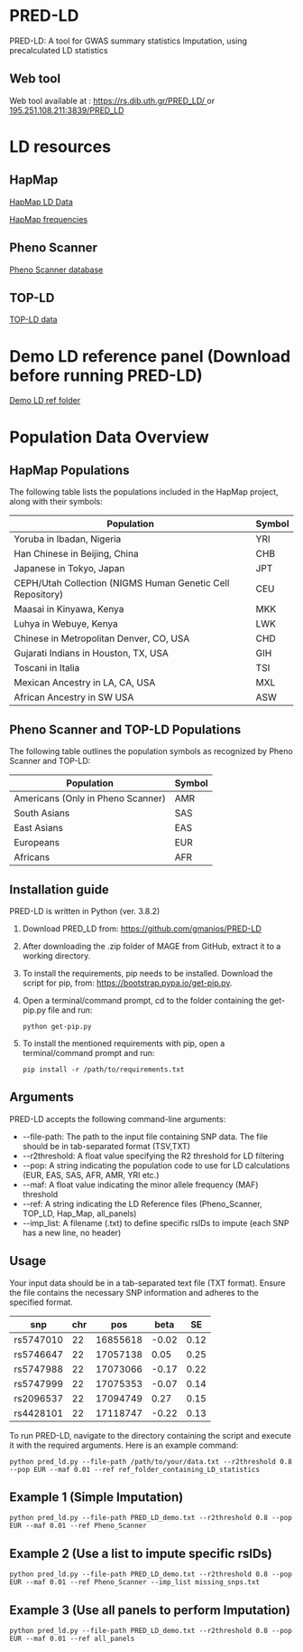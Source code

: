 # PRED-LD
PRED-LD: A tool for GWAS summary statistics Imputation, using precalculated LD statistics
 
## Web tool
Web tool available at : [https://rs.dib.uth.gr/PRED_LD/
](https://rs.dib.uth.gr/PRED_LD/) or [195.251.108.211:3839/PRED_LD](http://195.251.108.211:3839/PRED_LD/)

# LD resources 
## HapMap
[HapMap LD Data](https://ftp.ncbi.nlm.nih.gov/hapmap/ld_data/latest/)

[HapMap frequencies](https://ftp.ncbi.nlm.nih.gov/hapmap/frequencies/latest_phaseIII_ncbi_b36/fwd_strand/non-redundant/)

## Pheno Scanner 
[Pheno Scanner database](http://www.phenoscanner.medschl.cam.ac.uk/)

## TOP-LD
[TOP-LD data](http://topld.genetics.unc.edu/downloads/downloads/)

# Demo LD reference panel (Download before running PRED-LD)
[Demo LD ref folder](https://drive.google.com/file/d/1mCpiDJZiO9XdBe-6Y0fbXGraF62QqFn5/view?usp=drive_link)

# Population Data Overview
 
## HapMap Populations

The following table lists the populations included in the HapMap project, along with their symbols:
 
| Population | Symbol |
|------------|--------|
| Yoruba in Ibadan, Nigeria | YRI |
| Han Chinese in Beijing, China | CHB |
| Japanese in Tokyo, Japan | JPT |
| CEPH/Utah Collection (NIGMS Human Genetic Cell Repository) | CEU |
| Maasai in Kinyawa, Kenya | MKK |
| Luhya in Webuye, Kenya | LWK |
| Chinese in Metropolitan Denver, CO, USA | CHD |
| Gujarati Indians in Houston, TX, USA | GIH |
| Toscani in Italia | TSI |
| Mexican Ancestry in LA, CA, USA | MXL |
| African Ancestry in SW USA | ASW |
 
 
## Pheno Scanner and TOP-LD Populations

The following table outlines the population symbols as recognized by Pheno Scanner and TOP-LD:
 
| Population | Symbol |
|------------|--------|
| Americans (Only in Pheno Scanner) | AMR |
| South Asians | SAS |
| East Asians | EAS |
| Europeans | EUR |
| Africans | AFR |

 
## Installation guide
PRED-LD is written in Python (ver. 3.8.2)

1)	Download PRED_LD from: https://github.com/gmanios/PRED-LD

2)	After downloading the .zip folder of MAGE from GitHub, extract it to a working directory. 

3)	Το install the requirements, pip needs to be installed. Download the script for pip, from: https://bootstrap.pypa.io/get-pip.py.

4)	Open a terminal/command prompt, cd to the folder containing the get-pip.py file and run:
    ```
    python get-pip.py
    ```

5)	To install the mentioned requirements with pip, open a terminal/command prompt and run:
    ```
    pip install -r /path/to/requirements.txt
    ```
    
## Arguments
PRED-LD accepts the following command-line arguments:

- --file-path: The path to the input file containing SNP data. The file should be in tab-separated format (TSV,TXT) 
- --r2threshold: A float value specifying the R2 threshold for LD filtering 
- --pop: A string indicating the population code to use for LD calculations (EUR, EAS, SAS, AFR, AMR, YRI etc.) 
- --maf: A float value indicating the minor allele frequency (MAF) threshold
- --ref: A string indicating the LD Reference files (Pheno_Scanner, TOP_LD, Hap_Map, all_panels)
- --imp_list: A filename (.txt) to define specific rsIDs to impute (each SNP has a new line, no header)

## Usage

Your input data should be in a tab-separated text file (TXT format). Ensure the file contains the necessary SNP information and adheres to the specified format.


| snp       | chr  | pos       | beta | SE  |
|-----------|------|-----------|------|-----|
| rs5747010 | 22 | 16855618| -0.02| 0.12|
| rs5746647 | 22 | 17057138| 0.05 | 0.25|
| rs5747988 | 22| 17073066| -0.17| 0.22|
| rs5747999 | 22| 17075353| -0.07| 0.14|
| rs2096537 | 22| 17094749| 0.27 | 0.15|
| rs4428101 | 22| 17118747| -0.22| 0.13|


To run PRED-LD, navigate to the directory containing the script and execute it with the required arguments. Here is an example command:
```` 
python pred_ld.py --file-path /path/to/your/data.txt --r2threshold 0.8 --pop EUR --maf 0.01 --ref ref_folder_containing_LD_statistics
````

## Example 1 (Simple Imputation)
```` 
python pred_ld.py --file-path PRED_LD_demo.txt --r2threshold 0.8 --pop EUR --maf 0.01 --ref Pheno_Scanner
````

## Example 2 (Use a list to impute specific rsIDs)
```` 
python pred_ld.py --file-path PRED_LD_demo.txt --r2threshold 0.8 --pop EUR --maf 0.01 --ref Pheno_Scanner --imp_list missing_snps.txt 
````

## Example 3 (Use all panels to perform Imputation)
```` 
python pred_ld.py --file-path PRED_LD_demo.txt --r2threshold 0.8 --pop EUR --maf 0.01 --ref all_panels 
````
